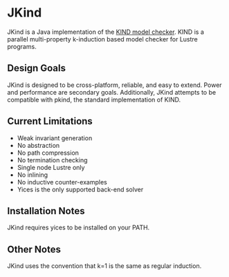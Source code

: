 # JKind

JKind is a Java implementation of the [KIND model
checker](http://clc.cs.uiowa.edu/Kind/). KIND is a parallel
multi-property k-induction based model checker for Lustre programs.

## Design Goals

JKind is designed to be cross-platform, reliable, and easy to extend.
Power and performance are secondary goals. Additionally, JKind
attempts to be compatible with pkind, the standard implementation of
KIND.

## Current Limitations

- Weak invariant generation
- No abstraction
- No path compression
- No termination checking
- Single node Lustre only
- No inlining
- No inductive counter-examples
- Yices is the only supported back-end solver

## Installation Notes

JKind requires yices to be installed on your PATH.

## Other Notes

JKind uses the convention that k=1 is the same as regular induction.
